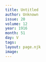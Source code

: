 ```yaml
---
title: Untitled
author: Unknown
issue: 20
volume: 12
year: 1916
month: 51
day: V
tags:
layout: page.njk
image:
---
```





